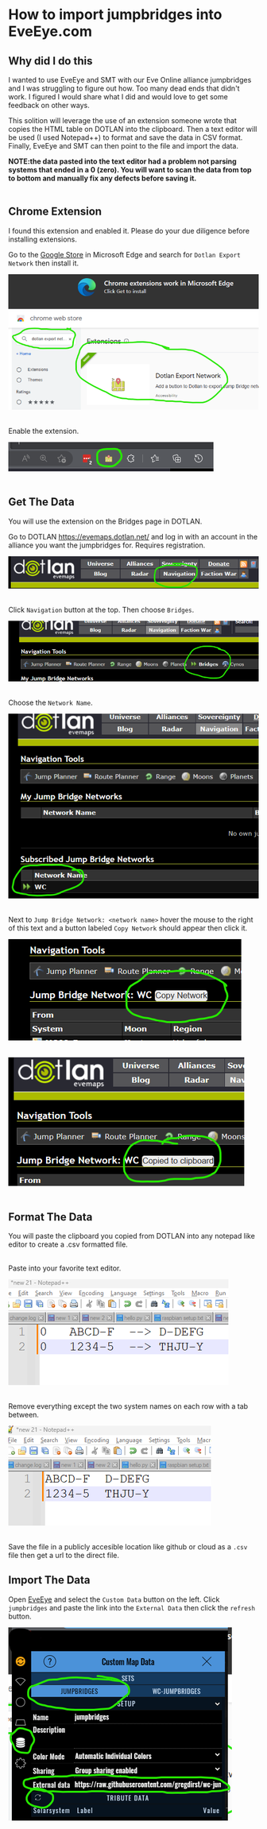 # How to import jumpbridges into EveEye.com

## Why did I do this

I wanted to use EveEye and SMT with our Eve Online alliance jumpbridges and I was struggling to figure out how. Too many dead ends that didn't work. I figured I would share what I did and would love to get some feedback on other ways.

This solition will leverage the use of an extension someone wrote that copies the HTML table on DOTLAN into the clipboard. Then a text editor will be used (I used Notepad++) to format and save the data in CSV format. Finally, EveEye and SMT can then point to the file and import the data.

**NOTE:the data pasted into the text editor had a problem not parsing systems that ended in a 0 (zero). You will want to scan the data from top to bottom and manually fix any defects before saving it.**<br/><br/>

## Chrome Extension

I found this extension and enabled it. Please do your due diligence before installing extensions.

Go to the [Google Store](https://chrome.google.com/webstore/category/extensions) in Microsoft Edge and search for `Dotlan Export Network` then install it.

![Get Extension](images/Screenshot%20-%20search%20extension.png)<br/><br/>

Enable the extension.

![Extention Button](images/Screenshot%20-%20extension%20button.png)<br/><br/>

## Get The Data

You will use the extension on the Bridges page in DOTLAN.

Go to DOTLAN https://evemaps.dotlan.net/ and log in with an account in the alliance you want the jumpbridges for. Requires registration.

![Home Page](images/Screenshot%20-%20navigation.png)<br/><br/>

Click `Navigation` button at the top. Then choose `Bridges`.

![Bridges](images/Screenshot%20-%20bridges.png)<br/><br/>

Choose the `Network Name`.

![Network Name](images/Screenshot%20-%20network%20name.png)<br/><br/>

Next to `Jump Bridge Network: <network name>` hover the mouse to the right of this text and a button labeled `Copy Network` should appear then click it.

![Hover for the button](images/Screenshot%20-%20hover.png)<br/><br/>

![Copied to clipboard](images/Screenshot%20-%20copied%20to%20clipboard.png)<br/><br/>

## Format The Data

You will paste the clipboard you copied from DOTLAN into any notepad like editor to create a .csv formatted file.<br/><br/>

Paste into your favorite text editor.

![Paste clipboard into editor](images/Screenshot%20-%20paste%20clipboard.png)<br/><br/>

Remove everything except the two system names on each row with a tab between.

![Data Format Example](images/Screenshot%20-%20data%20format%20example.png)<br/><br/>

Save the file in a publicly accesible location like github or cloud as a `.csv` file then get a url to the direct file.

## Import The Data

Open [EveEye](https://eveeye.com) and select the `Custom Data` button on the left. Click `jumpbridges` and paste the link into the `External Data` then click the `refresh` button.

![EveEye](images/Screenshot%20-%20eve%20eye.png)<br/>
